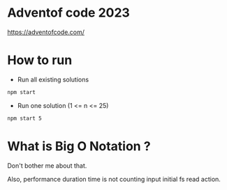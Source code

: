 # Adventof code 2023

https://adventofcode.com/

# How to run

- Run all existing solutions

```bash
npm start
```

- Run one solution (1 <= n <= 25)

```bash
npm start 5
```

# What is Big O Notation ?

Don't bother me about that.

Also, performance duration time is not counting input initial fs read action.
